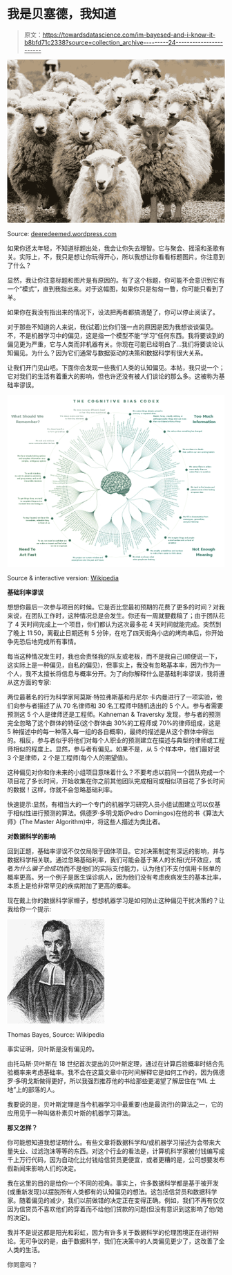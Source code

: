 # 我是贝塞德，我知道

> 原文：<https://towardsdatascience.com/im-bayesed-and-i-know-it-b8bfd71c2338?source=collection_archive---------24----------------------->

![](img/be5a8719bfb4c7e3a38c0bbe24455340.png)

Source: [deeredeemed.wordpress.com](https://deeredeemed.wordpress.com/2013/10/31/wolves-dont-lose-sleep-over-opinions-of-sheep/)

如果你还太年轻，不知道标题出处，我会让你失去理智。它与聚会、摇滚和圣歌有关。实际上，不，我只是想让你玩得开心，所以我想让你看看标题图片。你注意到了什么？

显然，我让你注意标题和图片是有原因的。有了这个标题，你可能不会意识到它有一个“模式”，直到我指出来。对于这幅图，如果你只是匆匆一瞥，你可能只看到了羊。

如果你在我没有指出来的情况下，设法把两者都搞清楚了，你可以停止阅读了。

对于那些不知道的人来说，我(试着)比你们强一点的原因是因为我想谈谈偏见。不，不是机器学习中的偏见，这是指一个模型不能“学习”任何东西。我将要谈到的偏见更为严重，它与人类而非机器有关。你现在可能已经明白了…我们将要谈论认知偏见。为什么？因为它们通常与数据驱动的决策和数据科学有很大关系。

让我们开门见山吧。下面你会发现一些我们人类的认知偏见。本帖，我只说一个；它对我们的生活有着重大的影响，但也许还没有被人们谈论的那么多。这被称为基础率谬误。

![](img/70d799d0ef19b4ef0532cf042f92a6db.png)

Source & interactive version: [Wikipedia](https://en.wikipedia.org/wiki/List_of_cognitive_biases)

**基础利率谬误**

想想你最后一次参与项目的时候。它是否比您最初预期的花费了更多的时间？对我来说，在团队工作时，这种情况总是会发生。你还有一周就要截稿了；由于团队花了 4 天时间完成上一个项目，你们都认为这次最多花 4 天时间就能完成。突然到了晚上 11:50，离截止日期还有 5 分钟，在吃了四天街角小店的烤肉串后，你开始争先恐后地完成所有事情。

每当这种情况发生时，我也会责怪我的队友或老板，而不是我自己(顺便说一下，这实际上是一种偏见，自私的偏见)，但事实上，我没有忽略基本率，因为作为一个人，我不太擅长将信息与概率分开。为了向你解释什么是基础利率谬误，我将遵从这方面的专家:

两位最著名的行为科学家阿莫斯·特拉弗斯基和丹尼尔·卡内曼进行了一项实验，他们向参与者描述了从 70 名律师和 30 名工程师中随机选出的 5 个人。参与者需要预测这 5 个人是律师还是工程师。Kahneman & Traversky 发现，参与者的预测完全忽略了这个群体的特征(这个群体由 30%的工程师或 70%的律师组成，这是 5 种描述中的每一种落入每一组的各自概率)，最终的描述是从这个群体中得出的。相反，参与者似乎将他们对每个人职业的预测建立在描述与典型的律师或工程师相似的程度上。显然，参与者有偏见。如果不是，从 5 个样本中，他们最好说 3 个是律师，2 个是工程师(每个人的期望值)。

这种偏见对你和你未来的小组项目意味着什么？不要考虑以前同一个团队完成一个项目花了多长时间，开始收集在你之前其他团队完成相同或相似项目花了多长时间的数据！这样，你就不会忽略基础利率。

快速提示:显然，有相当大的一个专门的机器学习研究人员小组试图建立可以仅基于相似性进行预测的算法。佩德罗·多明戈斯(Pedro Domingos)在他的书《算法大师》(The Master Algorithm)中，将这些人描述为类比者。

**对数据科学的影响**

回到正题，基础率谬误不仅仅局限于团体项目。它对决策制定有深远的影响，并与数据科学相关联。通过忽略基础利率，我们可能会基于某人的长相(光环效应，或者*为什么骗子会成功*)而不是他们的实际支付能力，认为他们不支付信用卡账单的概率更高。另一个例子是医生误诊病人，因为他们没有考虑疾病发生的基本比率，本质上是给非常罕见的疾病附加了更高的概率。

现在戴上你的数据科学家帽子，想想机器学习是如何防止这种偏见干扰决策的？让我给你一个提示:

![](img/0dee8fb6c0d5c7c1f4e5fe09e87401cb.png)

Thomas Bayes, Source: Wikipedia

事实证明，贝叶斯是没有偏见的。

由托马斯·贝叶斯在 18 世纪首次提出的贝叶斯定理，通过在计算后验概率时结合先验概率来考虑基础率。我不会在这篇文章中花时间解释它是如何工作的，因为佩德罗·多明戈斯做得更好，所以我强烈推荐他的书给那些更渴望了解居住在“ML 土地”上的部落的人。

我要说的是，贝叶斯定理是当今机器学习中最重要(也是最流行)的算法之一，它的应用见于一种叫做朴素贝叶斯的机器学习算法。

**那又怎样？**

你可能想知道我想证明什么。有些文章将数据科学和/或机器学习描述为会带来大量失业、过滤泡沫等等的东西。对这个行业的看法是，计算机科学家被付钱编写成千上万行代码，因为自动化比付钱给信贷员更便宜，或者更糟的是，公司想要发布假新闻来影响人们的决定。

我在这里的目的是给你一个不同的视角。事实上，许多数据科学都是基于被开发(或重新发现)以摆脱所有人类都有的认知偏见的想法。这包括信贷员和数据科学家。随着偏见的减少，我们以前做错的决定正在变得正确。例如，我们不再有仅仅因为信贷员不喜欢他们的穿着而不给他们贷款的问题(但没有意识到这影响了他/她的决定)。

我并不是说这都是阳光和彩虹，因为有许多关于数据科学的伦理困境正在进行辩论。无可争议的是，由于数据科学，我们在决策中的人类偏见更少了，这改善了全人类的生活。

你同意吗？